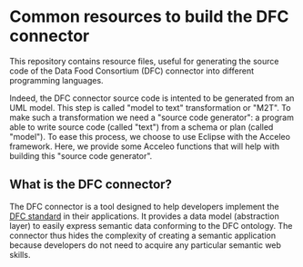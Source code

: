 # Common resources to build the DFC connector

This repository contains resource files, useful for generating the source code of the Data Food Consortium (DFC) connector into different programming languages.

Indeed, the DFC connector source code is intented to be generated from an UML model. This step is called "model to text" transformation or "M2T". To make such a transformation we need a "source code generator": a program able to write source code (called "text") from a schema or plan (called "model"). To ease this process, we choose to use Eclipse with the Acceleo framework. Here, we provide some Acceleo functions that will help with building this "source code generator".

## What is the DFC connector?

The DFC connector is a tool designed to help developers implement the [DFC standard](https://datafoodconsortium.org) in their applications. It provides a data model (abstraction layer) to easily express semantic data conforming to the DFC ontology. The connector thus hides the complexity of creating a semantic application because developers do not need to acquire any particular semantic web skills.
